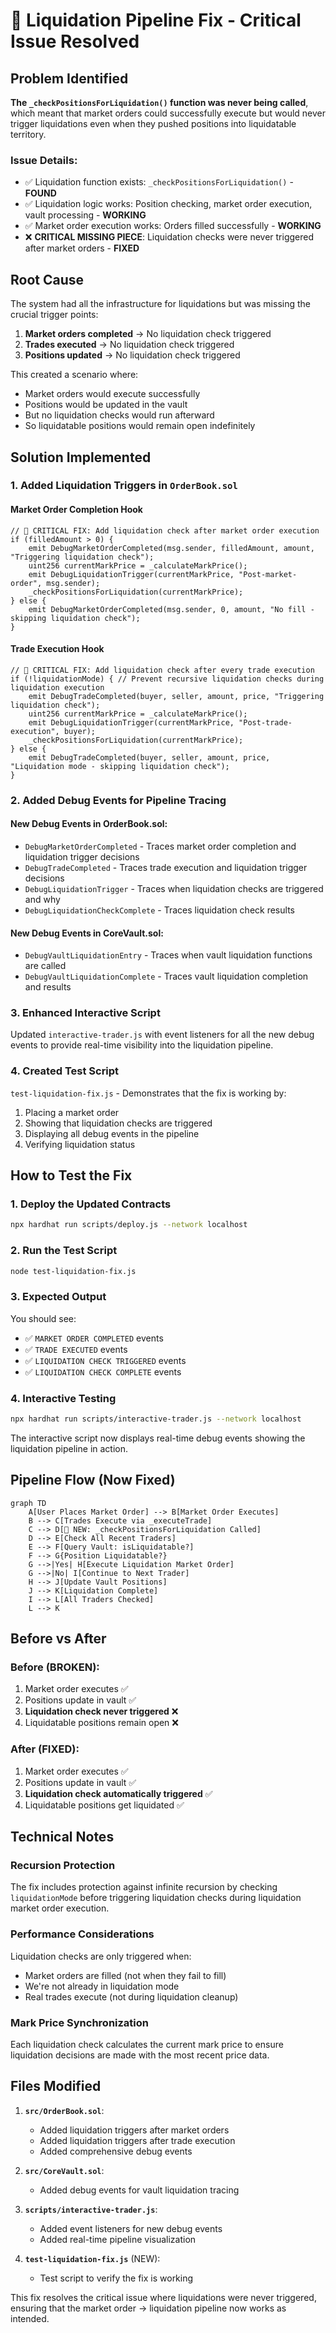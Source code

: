 # 🚨 Liquidation Pipeline Fix - Critical Issue Resolved

## Problem Identified

**The `_checkPositionsForLiquidation()` function was never being called**, which meant that market orders could successfully execute but would never trigger liquidations even when they pushed positions into liquidatable territory.

### Issue Details:
- ✅ Liquidation function exists: `_checkPositionsForLiquidation()` - **FOUND**
- ✅ Liquidation logic works: Position checking, market order execution, vault processing - **WORKING**
- ✅ Market order execution works: Orders filled successfully - **WORKING**
- ❌ **CRITICAL MISSING PIECE**: Liquidation checks were never triggered after market orders - **FIXED**

## Root Cause

The system had all the infrastructure for liquidations but was missing the crucial trigger points:

1. **Market orders completed** → No liquidation check triggered
2. **Trades executed** → No liquidation check triggered
3. **Positions updated** → No liquidation check triggered

This created a scenario where:
- Market orders would execute successfully
- Positions would be updated in the vault
- But no liquidation checks would run afterward
- So liquidatable positions would remain open indefinitely

## Solution Implemented

### 1. Added Liquidation Triggers in `OrderBook.sol`

#### Market Order Completion Hook
```solidity
// 🚨 CRITICAL FIX: Add liquidation check after market order execution
if (filledAmount > 0) {
    emit DebugMarketOrderCompleted(msg.sender, filledAmount, amount, "Triggering liquidation check");
    uint256 currentMarkPrice = _calculateMarkPrice();
    emit DebugLiquidationTrigger(currentMarkPrice, "Post-market-order", msg.sender);
    _checkPositionsForLiquidation(currentMarkPrice);
} else {
    emit DebugMarketOrderCompleted(msg.sender, 0, amount, "No fill - skipping liquidation check");
}
```

#### Trade Execution Hook
```solidity
// 🚨 CRITICAL FIX: Add liquidation check after every trade execution
if (!liquidationMode) { // Prevent recursive liquidation checks during liquidation execution
    emit DebugTradeCompleted(buyer, seller, amount, price, "Triggering liquidation check");
    uint256 currentMarkPrice = _calculateMarkPrice();
    emit DebugLiquidationTrigger(currentMarkPrice, "Post-trade-execution", buyer);
    _checkPositionsForLiquidation(currentMarkPrice);
} else {
    emit DebugTradeCompleted(buyer, seller, amount, price, "Liquidation mode - skipping liquidation check");
}
```

### 2. Added Debug Events for Pipeline Tracing

#### New Debug Events in OrderBook.sol:
- `DebugMarketOrderCompleted` - Traces market order completion and liquidation trigger decisions
- `DebugTradeCompleted` - Traces trade execution and liquidation trigger decisions  
- `DebugLiquidationTrigger` - Traces when liquidation checks are triggered and why
- `DebugLiquidationCheckComplete` - Traces liquidation check results

#### New Debug Events in CoreVault.sol:
- `DebugVaultLiquidationEntry` - Traces when vault liquidation functions are called
- `DebugVaultLiquidationComplete` - Traces vault liquidation completion and results

### 3. Enhanced Interactive Script

Updated `interactive-trader.js` with event listeners for all the new debug events to provide real-time visibility into the liquidation pipeline.

### 4. Created Test Script

`test-liquidation-fix.js` - Demonstrates that the fix is working by:
1. Placing a market order
2. Showing that liquidation checks are triggered
3. Displaying all debug events in the pipeline
4. Verifying liquidation status

## How to Test the Fix

### 1. Deploy the Updated Contracts
```bash
npx hardhat run scripts/deploy.js --network localhost
```

### 2. Run the Test Script
```bash
node test-liquidation-fix.js
```

### 3. Expected Output
You should see:
- ✅ `MARKET ORDER COMPLETED` events
- ✅ `TRADE EXECUTED` events  
- ✅ `LIQUIDATION CHECK TRIGGERED` events
- ✅ `LIQUIDATION CHECK COMPLETE` events

### 4. Interactive Testing
```bash
npx hardhat run scripts/interactive-trader.js --network localhost
```

The interactive script now displays real-time debug events showing the liquidation pipeline in action.

## Pipeline Flow (Now Fixed)

```mermaid
graph TD
    A[User Places Market Order] --> B[Market Order Executes]
    B --> C[Trades Execute via _executeTrade]
    C --> D[🚨 NEW: _checkPositionsForLiquidation Called]
    D --> E[Check All Recent Traders]
    E --> F[Query Vault: isLiquidatable?]
    F --> G{Position Liquidatable?}
    G -->|Yes| H[Execute Liquidation Market Order]
    G -->|No| I[Continue to Next Trader]
    H --> J[Update Vault Positions]
    J --> K[Liquidation Complete]
    I --> L[All Traders Checked]
    L --> K
```

## Before vs After

### Before (BROKEN):
1. Market order executes ✅
2. Positions update in vault ✅
3. **Liquidation check never triggered** ❌
4. Liquidatable positions remain open ❌

### After (FIXED):
1. Market order executes ✅
2. Positions update in vault ✅
3. **Liquidation check automatically triggered** ✅
4. Liquidatable positions get liquidated ✅

## Technical Notes

### Recursion Protection
The fix includes protection against infinite recursion by checking `liquidationMode` before triggering liquidation checks during liquidation market order execution.

### Performance Considerations
Liquidation checks are only triggered when:
- Market orders are filled (not when they fail to fill)
- We're not already in liquidation mode
- Real trades execute (not during liquidation cleanup)

### Mark Price Synchronization
Each liquidation check calculates the current mark price to ensure liquidation decisions are made with the most recent price data.

## Files Modified

1. **`src/OrderBook.sol`**:
   - Added liquidation triggers after market orders
   - Added liquidation triggers after trade execution
   - Added comprehensive debug events

2. **`src/CoreVault.sol`**:
   - Added debug events for vault liquidation tracing

3. **`scripts/interactive-trader.js`**:
   - Added event listeners for new debug events
   - Added real-time pipeline visualization

4. **`test-liquidation-fix.js`** (NEW):
   - Test script to verify the fix is working

This fix resolves the critical issue where liquidations were never triggered, ensuring that the market order → liquidation pipeline now works as intended.
